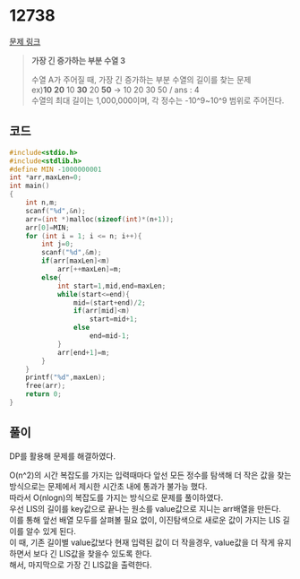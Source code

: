 # 12738

[문제 링크](https://www.acmicpc.net/problem/12738)
> __가장 긴 증가하는 부분 수열 3__
>
> 수열 A가 주어질 때, 가장 긴 증가하는 부분 수열의 길이를 찾는 문제  
> ex)__10__ __20__ 10 __30__ 20 __50__ -> 10 20 30 50 / ans : 4  
> 수열의 최대 길이는 1,000,000이며, 각 정수는 -10^9~10^9 범위로 주어진다.  

## 코드

```c
#include<stdio.h>
#include<stdlib.h>
#define MIN -1000000001
int *arr,maxLen=0;
int main()
{
    int n,m;
    scanf("%d",&n);
    arr=(int *)malloc(sizeof(int)*(n+1));
    arr[0]=MIN;
    for (int i = 1; i <= n; i++){
        int j=0;
        scanf("%d",&m);
        if(arr[maxLen]<m)
            arr[++maxLen]=m;
        else{
            int start=1,mid,end=maxLen;
            while(start<=end){
                mid=(start+end)/2;
                if(arr[mid]<m)
                    start=mid+1;
                else
                    end=mid-1;
            }
            arr[end+1]=m;
        }
    }
    printf("%d",maxLen);
    free(arr);
    return 0;
}
```

## 풀이

DP를 활용해 문제를 해결하였다.  

O(n^2)의 시간 복잡도를 가지는 입력때마다 앞선 모든 정수를 탐색해 더 작은 값을 찾는 방식으로는 문제에서 제시한 시간초 내에 통과가 불가능 했다.  
따라서 O(nlogn)의 복잡도를 가지는 방식으로 문제를 풀이하였다.  
우선 LIS의 길이를 key값으로 끝나는 원소를 value값으로 지니는 arr배열을 만든다.  
이를 통해 앞선 배열 모두를 살펴볼 필요 없이, 이진탐색으로 새로운 값이 가지는 LIS 길이를 알수 있게 된다.  
이 때, 기존 길이별 value값보다 현재 입력된 값이 더 작을경우, value값을 더 작게 유지하면서 보다 긴 LIS값을 찾을수 있도록 한다.  
해서, 마지막으로 가장 긴 LIS값을 출력한다.  
